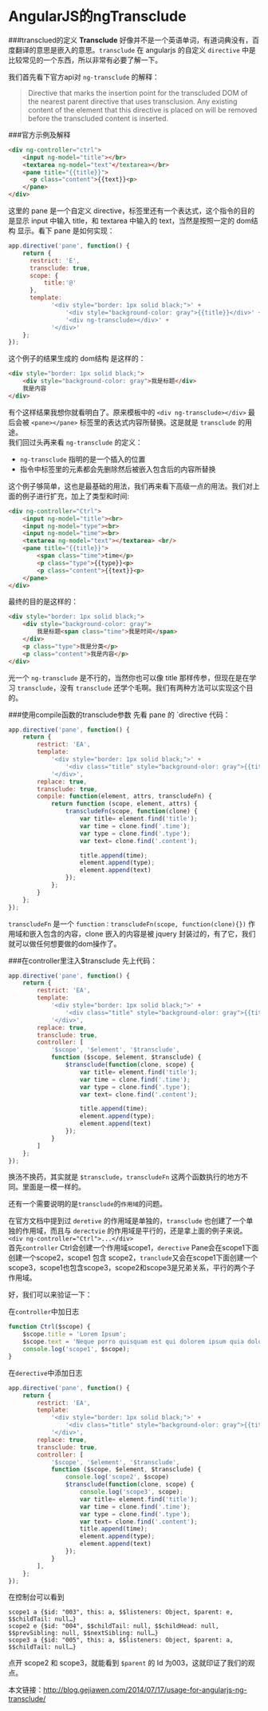 # AngularJS的ngTransclude

###transclued的定义
**Transclude** 好像并不是一个英语单词，有道词典没有，百度翻译的意思是嵌入的意思。`transclude` 在 angularjs 的自定义 `directive` 中是比较常见的一个东西，所以非常有必要了解一下。  
  
我们首先看下官方api对 `ng-transclude` 的解释：  
>Directive that marks the insertion point for the transcluded DOM of the nearest parent directive that uses transclusion. Any existing content of the element that this directive is placed on will be removed before the transcluded content is inserted.


###官方示例及解释
```html
<div ng-controller="ctrl">
    <input ng-model="title"></br>
    <textarea ng-model="text"</textarea></br>
    <pane title="{{title}}">
      <p class="content">{{text}}<p>
    </pane>
</div>
```
这里的 pane 是一个自定义 directive，标签里还有一个表达式，这个指令的目的是显示 input 中输入 title，和 textarea 中输入的 text，当然是按照一定的 dom结构 显示。看下 pane 是如何实现：  
```js
app.directive('pane', function() {
    return {
      restrict: 'E',
      transclude: true,
      scope: {
          title:'@'
      },
      template:
            '<div style="border: 1px solid black;">' +
                '<div style="background-color: gray">{{title}}</div>' +
                '<div ng-transclude></div>' +
            '</div>'
    };
});
```
这个例子的结果生成的 dom结构 是这样的：  
```html
<div style="border: 1px solid black;">
    <div style="background-color: gray">我是标题</div>
    我是内容
</div>
```
有个这样结果我想你就看明白了。原来模板中的 `<div ng-transclude></div>` 最后会被 `<pane></pane>` 标签里的表达式内容所替换。这是就是 `transclude` 的用途。  
我们回过头再来看 `ng-transclude` 的定义：  
- `ng-transclude` 指明的是一个插入的位置
- 指令中标签里的元素都会先删除然后被嵌入包含后的内容所替换

这个例子够简单，这也是最基础的用法，我们再来看下高级一点的用法。我们对上面的例子进行扩充，加上了类型和时间:  
```html
<div ng-controller="Ctrl">
    <input ng-model="title"><br>
    <input ng-model="type"><br>
    <input ng-model="time"><br>
    <textarea ng-model="text"></textarea> <br/>
    <pane title="{{title}}">
        <span class="time">time</p>
        <p class="type">{{type}}<p>
        <p class="content">{{text}}<p>
    </pane>
</div>
```
最终的目的是这样的：  
```html
<div style="border: 1px solid black;">
    <div style="background-color: gray">
        我是标题<span class="time">我是时间</span>
    </div>
    <p class="type">我是分类</p>
    <p class="content">我是内容</p>
</div>
```
光一个 `ng-transclude` 是不行的，当然你也可以像 title 那样传参，但现在是在学习 `transclude`，没有 `transclude` 还学个毛啊。我们有两种方法可以实现这个目的。  


###使用compile函数的transclude参数
先看 pane 的 `directive 代码：  
```js
app.directive('pane', function() {
    return {
        restrict: 'EA',
        template:
            '<div style="border: 1px solid black;">' +
                '<div class="title" style="background-olor: gray">{{title}}</div>' +
            '</div>',
        replace: true,
        transclude: true,
        compile: function(element, attrs, transcludeFn) {
            return function (scope, element, attrs) {
                transcludeFn(scope, function(clone) {
                    var title= element.find('title');
                    var time = clone.find('.time');
                    var type = clone.find('.type');
                    var text= clone.find('.content');

                    title.append(time);
                    element.append(type);
                    element.append(text)
                });
            };
        }
    };
});
```
`transcludeFn` 是一个 `function：transcludeFn(scope, function(clone){})` 作用域和嵌入包含的内容，clone 嵌入的内容是被 jquery 封装过的，有了它，我们就可以做任何想要做的dom操作了。  


###在controller里注入$transclude
先上代码：  
```js
app.directive('pane', function() {
    return {
        restrict: 'EA',
        template:
            '<div style="border: 1px solid black;">' +
                '<div class="title" style="background-olor: gray">{{title}}</div>' +
            '</div>',
        replace: true,
        transclude: true,
        controller: [
            '$scope', '$element', '$transclude',
            function ($scope, $element, $transclude) {
                $transclude(function(clone, scope) {
                    var title= element.find('title');
                    var time = clone.find('.time');
                    var type = clone.find('.type');
                    var text= clone.find('.content');

                    title.append(time);
                    element.append(type);
                    element.append(text)
                });
            }
        ]
    };
});
```
换汤不换药，其实就是 `$transclude`，`transcludeFn` 这两个函数执行的地方不同。里面是一模一样的。  
  
还有一个需要说明的是`transclude`的`作用域`的问题。  
  
在官方文档中提到过 `deretive` 的作用域是单独的，`transclude` 也创建了一个单独的作用域，而且与 `derectvie` 的作用域是平行的，还是拿上面的例子来说。  
`<div ng-controller="Ctrl">...</div>`  
首先`controller` Ctrl会创建一个作用域scope1，`derective` Pane会在scope1下面创建一个scope2，scope1 包含 scope2，`tranclude`又会在scope1下面创建一个scope3，scope1也包含scope3，scope2和scope3是兄弟关系，平行的两个子作用域。  
  
好，我们可以来验证一下：  
  
在`controller`中加日志  
```js
function Ctrl($scope) {
    $scope.title = 'Lorem Ipsum';
    $scope.text = 'Neque porro quisquam est qui dolorem ipsum quia dolor...';
    console.log('scope1', $scope);
}
```
在`derective`中添加日志  
```js
app.directive('pane', function() {
    return {
        restrict: 'EA',
        template:
            '<div style="border: 1px solid black;">' +
                '<div class="title" style="background-olor: gray">{{title}}</div>' +
            '</div>',
        replace: true,
        transclude: true,
        controller: [
            '$scope', '$element', '$transclude',
            function ($scope, $element, $transclude) {
                console.log('scope2', $scope)
                $transclude(function(clone, scope) {
                    console.log('scope3', scope);
                    var title= element.find('title');
                    var time = clone.find('.time');
                    var type = clone.find('.type');
                    var text= clone.find('.content');
                    title.append(time);
                    element.append(type);
                    element.append(text)
                });
            }
        ],
    };
});
```
在控制台可以看到
```
scope1 a {$id: "003", this: a, $$listeners: Object, $parent: e, $$childTail: null…}
scope2 e {$id: "004", $$childTail: null, $$childHead: null, $$prevSibling: null, $$nextSibling: null…}
scope3 a {$id: "005", this: a, $$listeners: Object, $parent: a, $$childTail: null…}
```
点开 scope2 和 scope3，就能看到 `$parent` 的 Id 为003，这就印证了我们的观点。  
  
  
本文链接：http://blog.gejiawen.com/2014/07/17/usage-for-angularjs-ng-transclude/